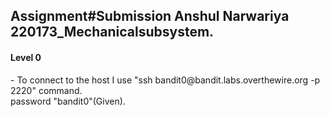 <h2>Assignment#Submission Anshul Narwariya 220173_Mechanicalsubsystem.</h2>
<h4>Level 0</h4>
- To connect to the host I use "ssh bandit0@bandit.labs.overthewire.org -p 2220" command.<br>
password "bandit0"(Given).<br>